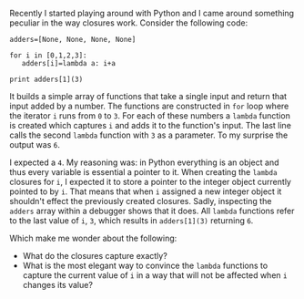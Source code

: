 Recently I started playing around with Python and I came around something peculiar in the way closures work. Consider the following code:

    adders=[None, None, None, None]

    for i in [0,1,2,3]:
       adders[i]=lambda a: i+a

    print adders[1](3)

It builds a simple array of functions that take a single input and return that input added by a number. The functions are constructed in `for` loop where the iterator `i` runs from `0` to `3`. For each of these numbers a `lambda` function is created which captures `i` and adds it to the function's input. The last line calls the second `lambda` function with `3` as a parameter. To my surprise the output was `6`.

I expected a `4`. My reasoning was: in Python everything is an object and thus every variable is essential a pointer to it. When creating the `lambda` closures for `i`, I expected it to store a pointer to the integer object currently pointed to by `i`. That means that when `i` assigned a new integer object it shouldn't effect the previously created closures. Sadly, inspecting the `adders` array within a debugger shows that it does. All `lambda` functions refer to the last value of `i`, `3`, which results in `adders[1](3)` returning `6`.

Which make me wonder about the following:

 - What do the closures capture exactly?
 - What is the most elegant way to convince the `lambda` functions to capture the current value of `i` in a way that will not be affected when `i` changes its value?

